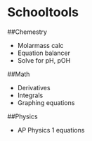 # Schooltools

##Chemestry
- Molarmass calc
- Equation balancer
- Solve for pH, pOH

##Math
- Derivatives
- Integrals
- Graphing equations

##Physics
- AP Physics 1 equations
